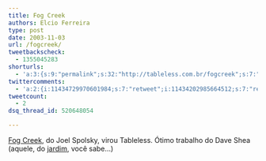 ```yaml
---
title: Fog Creek
authors: Elcio Ferreira
type: post
date: 2003-11-03
url: /fogcreek/
tweetbackscheck:
  - 1355045283
shorturls:
  - 'a:3:{s:9:"permalink";s:32:"http://tableless.com.br/fogcreek";s:7:"tinyurl";s:26:"http://tinyurl.com/3zw6v6d";s:4:"isgd";s:19:"http://is.gd/UI4EY3";}'
twittercomments:
  - 'a:2:{i:11434729970601984;s:7:"retweet";i:11434202985664512;s:7:"retweet";}'
tweetcount:
  - 2
dsq_thread_id: 520648054

---
```

[Fog Creek][1], do Joel Spolsky, virou Tableless. Ótimo trabalho do Dave Shea (aquele, do [jardim][2], você sabe&#8230;)

 [1]: http://www.fogcreek.com/
 [2]: http://www.csszengarden.com